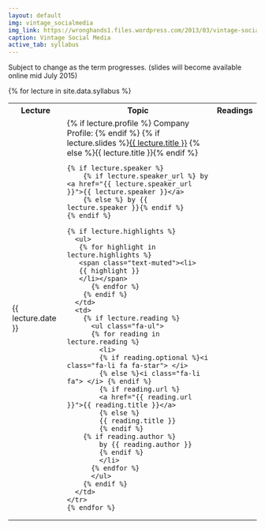```yaml
---
layout: default
img: vintage_socialmedia
img_link: https://wronghands1.files.wordpress.com/2013/03/vintage-social-networking1.jpg
caption: Vintage Social Media
active_tab: syllabus
---
```


Subject to change as the term progresses. (slides will become available online mid July 2015)

<table class="table table-striped"> 
  <tbody>
    <tr>
      <th>Lecture</th>
      <th>Topic</th>
      <th>Readings</th>
    </tr>
    {% for lecture in site.data.syllabus %}
    <tr>
      <td>{{ lecture.date }}</td>
      <td>
	{% if lecture.profile %}
	Company Profile:  
        {% endif %}
        {% if lecture.slides %}<a href="{{ lecture.slides }}">{{ lecture.title }}</a>
        {% else %}{{ lecture.title }}{% endif %}

	{% if lecture.speaker %}
        {% if lecture.speaker_url %} by <a href="{{ lecture.speaker_url }}">{{ lecture.speaker }}</a>
        {% else %} by {{ lecture.speaker }}{% endif %}
	{% endif %}

	{% if lecture.highlights %}
	  <ul>
	   {% for highlight in lecture.highlights %}	
	   <span class="text-muted"><li>
	   {{ highlight }}
	   </li></span>
          {% endfor %}
        {% endif %}
      </td>
      <td>
        {% if lecture.reading %}
          <ul class="fa-ul">
          {% for reading in lecture.reading %}
            <li>
            {% if reading.optional %}<i class="fa-li fa fa-star"> </i>
            {% else %}<i class="fa-li fa"> </i> {% endif %}
            {% if reading.url %}
            <a href="{{ reading.url }}">{{ reading.title }}</a>
            {% else %}
            {{ reading.title }} 
            {% endif %}
	    {% if reading.author %}
            by {{ reading.author }}
            {% endif %}
            </li>
          {% endfor %}
          </ul>
        {% endif %}
      </td>
    </tr>
    {% endfor %}
  </tbody>
</table>

